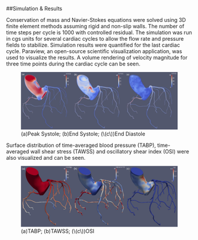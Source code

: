 ##Simulation & Results

Conservation of mass and Navier-Stokes equations were solved using 3D finite element methods assuming rigid and non-slip walls. The number of time steps per cycle is 1000 with controlled residual. The simulation was run in cgs units for several cardiac cycles to allow the flow rate and pressure fields to stabilize. Simulation results were quantified for the last cardiac cycle. Paraview, an open-source scientific visualization application, was used to visualize the results. A volume rendering of velocity magnitude for three time points during the cardiac cycle can be seen.

<figure>
  <img class="svImg svImgXl" src="clinical/coronary/imgs/vel.jpg"> 
  <figcaption class="svCaption" >(a)Peak Systole; (b)End Systole; (\(c\))End Diastole</figcaption>
</figure>

Surface distribution of time-averaged blood pressure (TABP), time-averaged wall shear stress (TAWSS) and oscillatory shear index (OSI) were also visualized and can be seen.

<figure>
  <img class="svImg svImgXl" src="clinical/coronary/imgs/timeaverage.jpg"> 
  <figcaption class="svCaption" >(a)TABP; (b)TAWSS; (\(c\))OSI</figcaption>
</figure>
<br>
<br>
